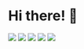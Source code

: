 
<h1>
 Hi there! 👋
</h1>

<p>
  <img src="https://img.shields.io/badge/favorite%20tools&#058;%20-%23000.svg?&style=for-the-badge" />
  <img src="https://img.shields.io/badge/typescript%20-%23007ACC.svg?&style=for-the-badge&logo=typescript&logoColor=white" />
  <img src="https://img.shields.io/badge/react%20-%2361DAFB.svg?&style=for-the-badge&logo=react&logoColor=black" />
  <img src="https://img.shields.io/badge/styled&ndash;components%20-%23DB7093.svg?&style=for-the-badge&logo=styled-components&logoColor=white" />
  <img src="https://img.shields.io/badge/redux%20-%23764ABC.svg?&style=for-the-badge&logo=redux&logoColor=white" />
</p>
